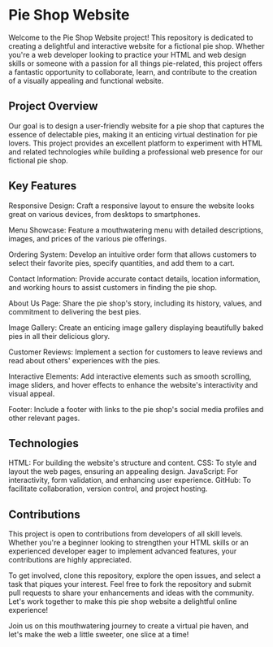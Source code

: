 # Pie Shop Website
Welcome to the Pie Shop Website project! This repository is dedicated to creating a delightful and interactive website for a fictional pie shop. Whether you're a web developer looking to practice your HTML and web design skills or someone with a passion for all things pie-related, this project offers a fantastic opportunity to collaborate, learn, and contribute to the creation of a visually appealing and functional website.

## Project Overview
Our goal is to design a user-friendly website for a pie shop that captures the essence of delectable pies, making it an enticing virtual destination for pie lovers. This project provides an excellent platform to experiment with HTML and related technologies while building a professional web presence for our fictional pie shop.

## Key Features
Responsive Design: Craft a responsive layout to ensure the website looks great on various devices, from desktops to smartphones.

Menu Showcase: Feature a mouthwatering menu with detailed descriptions, images, and prices of the various pie offerings.

Ordering System: Develop an intuitive order form that allows customers to select their favorite pies, specify quantities, and add them to a cart.

Contact Information: Provide accurate contact details, location information, and working hours to assist customers in finding the pie shop.

About Us Page: Share the pie shop's story, including its history, values, and commitment to delivering the best pies.

Image Gallery: Create an enticing image gallery displaying beautifully baked pies in all their delicious glory.

Customer Reviews: Implement a section for customers to leave reviews and read about others' experiences with the pies.

Interactive Elements: Add interactive elements such as smooth scrolling, image sliders, and hover effects to enhance the website's interactivity and visual appeal.

Footer: Include a footer with links to the pie shop's social media profiles and other relevant pages.

## Technologies
HTML: For building the website's structure and content.
CSS: To style and layout the web pages, ensuring an appealing design.
JavaScript: For interactivity, form validation, and enhancing user experience.
GitHub: To facilitate collaboration, version control, and project hosting.
## Contributions
This project is open to contributions from developers of all skill levels. Whether you're a beginner looking to strengthen your HTML skills or an experienced developer eager to implement advanced features, your contributions are highly appreciated.

To get involved, clone this repository, explore the open issues, and select a task that piques your interest. Feel free to fork the repository and submit pull requests to share your enhancements and ideas with the community. Let's work together to make this pie shop website a delightful online experience!

Join us on this mouthwatering journey to create a virtual pie haven, and let's make the web a little sweeter, one slice at a time!

